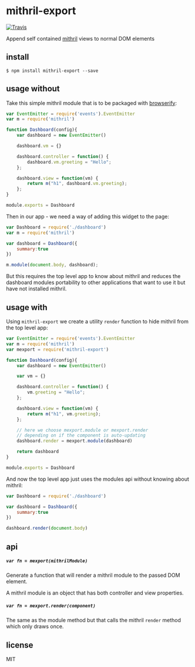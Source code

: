 mithril-export
==============

[![Travis](http://img.shields.io/travis/binocarlos/mithril-export.svg?style=flat)](https://travis-ci.org/binocarlos/mithril-export)

Append self contained [mithril](https://github.com/lhorie/mithril.js) views to normal DOM elements

## install

```
$ npm install mithril-export --save
```

## usage without

Take this simple mithril module that is to be packaged with [browserify](https://github.com/substack/node-browserify):

```js
var EventEmitter = require('events').EventEmitter
var m = require('mithril')

function Dashboard(config){
	var dashboard = new EventEmitter()

	dashboard.vm = {}

	dashboard.controller = function() {
	    dashboard.vm.greeting = "Hello";
	};

	dashboard.view = function(vm) {
	    return m("h1", dashboard.vm.greeting);
	};
}

module.exports = Dashboard
```

Then in our app - we need a way of adding this widget to the page:

```js
var Dashboard = require('./dashboard')
var m = require('mithril')

var dashboard = Dashboard({
	summary:true
})

m.module(document.body, dashboard);
```

But this requires the top level app to know about mithril and reduces the dashboard modules portability to other applications that want to use it but have not installed mithril.

## usage with

Using `mithril-export` we create a utility `render` function to hide mithril from the top level app:

```js
var EventEmitter = require('events').EventEmitter
var m = require('mithril')
var mexport = require('mithril-export')

function Dashboard(config){
	var dashboard = new EventEmitter()

	var vm = {}

	dashboard.controller = function() {
	    vm.greeting = "Hello";
	};

	dashboard.view = function(vm) {
		return m("h1", vm.greeting);
	};

	// here we choose mexport.module or mexport.render
	// depending on if the component is auto-updating
	dashboard.render = mexport.module(dashboard)

	return dashboard
}

module.exports = Dashboard
```

And now the top level app just uses the modules api without knowing about mithril:

```js
var Dashboard = require('./dashboard')

var dashboard = Dashboard({
	summary:true
})

dashboard.render(document.body)
```

## api

##### `var fn = mexport(mithrilModule)`

Generate a function that will render a mithril module to the passed DOM element.

A mithril module is an object that has both controller and view properties.

##### `var fn = mexport.render(component)`

The same as the module method but that calls the mithril `render` method which only draws once.

## license

MIT